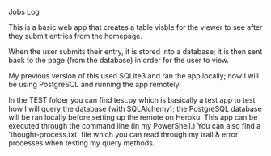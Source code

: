 Jobs Log

This is a basic web app that creates a table visble for the viewer to see after they submit entries from the homepage.

When the user submits their entry, it is stored into a database; it is then sent back to the page (from the database) in order for the user to view.

My previous version of this used SQLite3 and ran the app locally; now I will be using PostgreSQL and running the app remotely.

In the TEST folder you can find test.py which is basically a test app to test how I will query the database (with SQLAlchemy); the PostgreSQL database will be ran locally before setting up the remote on Heroku.  This app can be executed through the command line (in my PowerShell.)  You can also find a 'thought-process.txt' file which you can read through my trail & error processes when testing my query methods.

